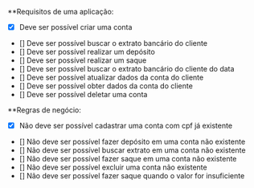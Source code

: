 **Requisitos de uma aplicação:
- [x] Deve ser possível criar uma conta
- [] Deve ser possível buscar o extrato bancário do cliente
- [] Deve ser possível realizar um depósito
- [] Deve ser possível realizar um saque
- [] Deve ser possível buscar o extrato bancário do cliente do data
- [] Deve ser possível atualizar dados da conta do cliente
- [] Deve ser possível obter dados da conta do cliente
- [] Deve ser possível deletar uma conta

**Regras de negócio:
- [x] Não deve ser possível cadastrar uma conta com cpf já existente
- [] Não deve ser possível fazer depósito em uma conta não existente
- [] Não deve ser possível buscar extrato em uma conta não existente
- [] Não deve ser possível fazer saque em uma conta não existente
- [] Não deve ser possível excluir uma conta não existente
- [] Não deve ser possível fazer saque quando o valor for insuficiente